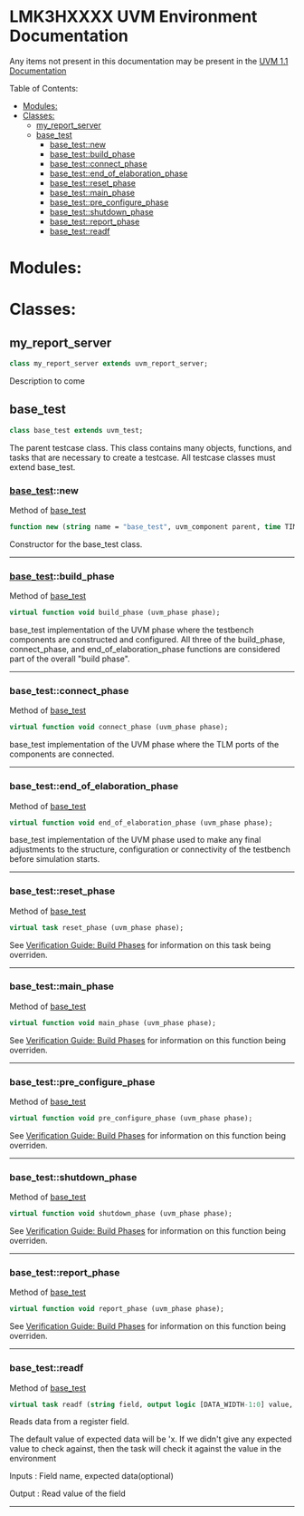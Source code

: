 <h1 id="lmk3hxxxx-uvm-environment-documentation">LMK3HXXXX UVM Environment Documentation</h1>

Any items not present in this documentation may be present in the [UVM 1.1 Documentation](https://www.accellera.org/images/downloads/standards/uvm/UVM_1.1_Class_Reference_Final_06062011.pdf)  

Table of Contents:

- [Modules:](#modules)
- [Classes:](#classes)
  - [my_report_server](#my_report_server)
  - [base_test](#base_test)
    - [base_test::new](#base_testnew)
    - [base_test::build_phase](#base_testbuild_phase)
    - [base_test::connect_phase](#base_testconnect_phase)
    - [base_test::end_of_elaboration_phase](#base_testend_of_elaboration_phase)
    - [base_test::reset_phase](#base_testreset_phase)
    - [base_test::main_phase](#base_testmain_phase)
    - [base_test::pre_configure_phase](#base_testpre_configure_phase)
    - [base_test::shutdown_phase](#base_testshutdown_phase)
    - [base_test::report_phase](#base_testreport_phase)
    - [base_test::readf](#base_testreadf)



# Modules:




# Classes:

## my_report_server
```sv
class my_report_server extends uvm_report_server;
```
Description to come



## base_test
```sv
class base_test extends uvm_test;
```
The parent testcase class. This class contains many objects, functions, and tasks that are necessary to create a testcase. All testcase classes must extend base_test.

<!-- ### Functions/Tasks: -->

### [base_test](#base_test)::new
Method of [base_test](#base_test)
```sv
function new (string name = "base_test", uvm_component parent, time TIMEOUT = `MAX_TIMEOUT);
```
Constructor for the base_test class.

-------------------------------------------

### [base_test](#base_test)::build_phase
Method of [base_test](#base_test)
```sv
virtual function void build_phase (uvm_phase phase);
```
base_test implementation of the UVM phase where the testbench components are constructed and configured. All three of the build_phase, connect_phase, and end_of_elaboration_phase functions are considered part of the overall "build phase".

-------------------------------------------

### base_test::connect_phase
Method of [base_test](#base_test)
```sv
virtual function void connect_phase (uvm_phase phase);
```
base_test implementation of the UVM phase where the TLM ports of the components are connected.

-------------------------------------------

### base_test::end_of_elaboration_phase
Method of [base_test](#base_test)
```sv
virtual function void end_of_elaboration_phase (uvm_phase phase);
```
base_test implementation of the UVM phase used to make any final adjustments to the structure, configuration or connectivity of the testbench before simulation starts. 

-------------------------------------------

### base_test::reset_phase
Method of [base_test](#base_test)
```sv
virtual task reset_phase (uvm_phase phase);
```
See [Verification Guide: Build Phases](https://verificationguide.com/uvm/uvm-phases) for information on this task being overriden.

-------------------------------------------

### base_test::main_phase
Method of [base_test](#base_test)
```sv
virtual function void main_phase (uvm_phase phase);
```
See [Verification Guide: Build Phases](https://verificationguide.com/uvm/uvm-phases) for information on this function being overriden.

-------------------------------------------

### base_test::pre_configure_phase
Method of [base_test](#base_test)
```sv
virtual function void pre_configure_phase (uvm_phase phase);
```
See [Verification Guide: Build Phases](https://verificationguide.com/uvm/uvm-phases) for information on this function being overriden.

-------------------------------------------

### base_test::shutdown_phase
Method of [base_test](#base_test)
```sv
virtual function void shutdown_phase (uvm_phase phase);
```
See [Verification Guide: Build Phases](https://verificationguide.com/uvm/uvm-phases) for information on this function being overriden.

-------------------------------------------

### base_test::report_phase
Method of [base_test](#base_test)
```sv
virtual function void report_phase (uvm_phase phase);
```
See [Verification Guide: Build Phases](https://verificationguide.com/uvm/uvm-phases) for information on this function being overriden.

-------------------------------------------

### base_test::readf
Method of [base_test](#base_test)
```sv
virtual task readf (string field, output logic [DATA_WIDTH-1:0] value, input logic [DATA_WIDTH-1 : 0] edata = 'x);
```
Reads data from a register field.

The default value of expected data will be 'x. If we didn't give any expected value to check against, then the task will check it against the value in the environment

Inputs : Field name, expected data(optional)

Output : Read value of the field

-------------------------------------------
